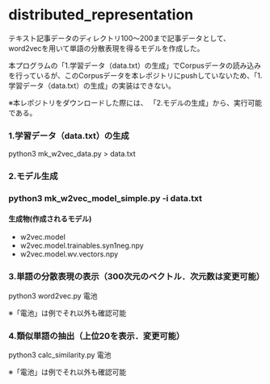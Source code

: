 <!DOCTYPE html>
<html lang="ja">
 <head>
  <meta chartype="UTF-8">
 </head>
 <body>
  <h1>distributed_representation</h1>
    <p>テキスト記事データのディレクトリ100～200まで記事データとして、word2vecを用いて単語の分散表現を得るモデルを作成した。</p>
    <p>本プログラムの「1.学習データ（data.txt）の生成」でCorpusデータの読み込みを行っているが、このCorpusデータを本レポジトリにpushしていないため、「1.学習データ（data.txt）の生成」の実装はできない。</p>
    <p>※本レポジトリをダウンロードした際には、 「2.モデルの生成」から、実行可能である。</p>
  <h3>1.学習データ（data.txt）の生成</h3>
    <p>python3 mk_w2vec_data.py > data.txt</p>

  <h3>2.モデル生成<h3>
    <p>python3 mk_w2vec_model_simple.py -i data.txt</p>

  <h4>生成物(作成されるモデル)</h4>
   <ul>
    <li>w2vec.model</li>                     
    <li>w2vec.model.trainables.syn1neg.npy</li>
    <li>w2vec.model.wv.vectors.npy</li>
  </ul>

 <h3>3.単語の分散表現の表示（300次元のベクトル．次元数は変更可能） </h3>
   <p>python3 word2vec.py 電池</p>
   <p>※「電池」は例でそれ以外も確認可能</p>
 <h3>4.類似単語の抽出（上位20を表示．変更可能）</h3>
   <p>python3 calc_similarity.py 電池</p>
   <p>※「電池」は例でそれ以外も確認可能</p>
 </body>
</html>
 
